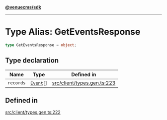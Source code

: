 [**@venuecms/sdk**](../Index.md)

***

# Type Alias: GetEventsResponse

```ts
type GetEventsResponse = object;
```

## Type declaration

| Name | Type | Defined in |
| ------ | ------ | ------ |
| `records` | [`Event`](Event.md)[] | [src/client/types.gen.ts:223](https://github.com/venuecms/sdk/blob/5ae39368afca7845a7db783bc57e3aef70f1be64/src/client/types.gen.ts#L223) |

## Defined in

[src/client/types.gen.ts:222](https://github.com/venuecms/sdk/blob/5ae39368afca7845a7db783bc57e3aef70f1be64/src/client/types.gen.ts#L222)
